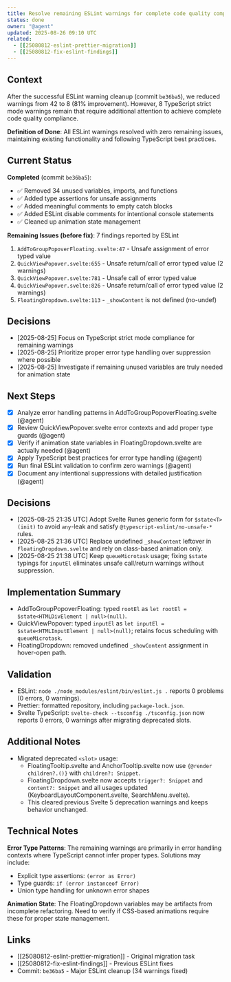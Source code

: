 ```yaml
---
title: Resolve remaining ESLint warnings for complete code quality compliance
status: done
owner: "@agent"
updated: 2025-08-26 09:10 UTC
related:
  - [[25080812-eslint-prettier-migration]]
  - [[25080812-fix-eslint-findings]]
---
```


## Context

After the successful ESLint warning cleanup (commit `be36ba5`), we reduced warnings from 42 to 8 (81% improvement). However, 8 TypeScript strict mode warnings remain that require additional attention to achieve complete code quality compliance.

**Definition of Done**: All ESLint warnings resolved with zero remaining issues, maintaining existing functionality and following TypeScript best practices.

## Current Status

**Completed** (commit `be36ba5`):
- ✅ Removed 34 unused variables, imports, and functions
- ✅ Added type assertions for unsafe assignments  
- ✅ Added meaningful comments to empty catch blocks
- ✅ Added ESLint disable comments for intentional console statements
- ✅ Cleaned up animation state management

**Remaining Issues (before fix)**: 7 findings reported by ESLint
1. `AddToGroupPopoverFloating.svelte:47` - Unsafe assignment of error typed value
2. `QuickViewPopover.svelte:655` - Unsafe return/call of error typed value (2 warnings)
3. `QuickViewPopover.svelte:781` - Unsafe call of error typed value  
4. `QuickViewPopover.svelte:826` - Unsafe return/call of error typed value (2 warnings)
5. `FloatingDropdown.svelte:113` - `_showContent` is not defined (no-undef)

## Decisions

- [2025-08-25] Focus on TypeScript strict mode compliance for remaining warnings
- [2025-08-25] Prioritize proper error type handling over suppression where possible
- [2025-08-25] Investigate if remaining unused variables are truly needed for animation state

## Next Steps

- [x] Analyze error handling patterns in AddToGroupPopoverFloating.svelte (@agent)
- [x] Review QuickViewPopover.svelte error contexts and add proper type guards (@agent)  
- [x] Verify if animation state variables in FloatingDropdown.svelte are actually needed (@agent)
- [x] Apply TypeScript best practices for error type handling (@agent)
- [x] Run final ESLint validation to confirm zero warnings (@agent)
- [x] Document any intentional suppressions with detailed justification (@agent)

## Decisions

- [2025-08-25 21:35 UTC] Adopt Svelte Runes generic form for `$state<T>(init)` to avoid `any`-leak and satisfy `@typescript-eslint/no-unsafe-*` rules.
- [2025-08-25 21:36 UTC] Replace undefined `_showContent` leftover in `FloatingDropdown.svelte` and rely on class-based animation only.
- [2025-08-25 21:38 UTC] Keep `queueMicrotask` usage; fixing `$state` typings for `inputEl` eliminates unsafe call/return warnings without suppression.

## Implementation Summary

- AddToGroupPopoverFloating: typed `rootEl` as `let rootEl = $state<HTMLDivElement | null>(null)`.
- QuickViewPopover: typed `inputEl` as `let inputEl = $state<HTMLInputElement | null>(null)`; retains focus scheduling with `queueMicrotask`.
- FloatingDropdown: removed undefined `_showContent` assignment in hover-open path.

## Validation

- ESLint: `node ./node_modules/eslint/bin/eslint.js .` reports 0 problems (0 errors, 0 warnings).
- Prettier: formatted repository, including `package-lock.json`.
- Svelte TypeScript: `svelte-check --tsconfig ./tsconfig.json` now reports 0 errors, 0 warnings after migrating deprecated slots.

## Additional Notes

- Migrated deprecated `<slot>` usage:
  - FloatingTooltip.svelte and AnchorTooltip.svelte now use `{@render children?.()}` with `children?: Snippet`.
  - FloatingDropdown.svelte now accepts `trigger?: Snippet` and `content?: Snippet` and all usages updated (KeyboardLayoutComponent.svelte, SearchMenu.svelte).
  - This cleared previous Svelte 5 deprecation warnings and keeps behavior unchanged.

## Technical Notes

**Error Type Patterns**: The remaining warnings are primarily in error handling contexts where TypeScript cannot infer proper types. Solutions may include:
- Explicit type assertions: `(error as Error)`
- Type guards: `if (error instanceof Error)`
- Union type handling for unknown error shapes

**Animation State**: The FloatingDropdown variables may be artifacts from incomplete refactoring. Need to verify if CSS-based animations require these for proper state management.

## Links

- [[25080812-eslint-prettier-migration]] - Original migration task
- [[25080812-fix-eslint-findings]] - Previous ESLint fixes
- Commit: `be36ba5` - Major ESLint cleanup (34 warnings fixed)
